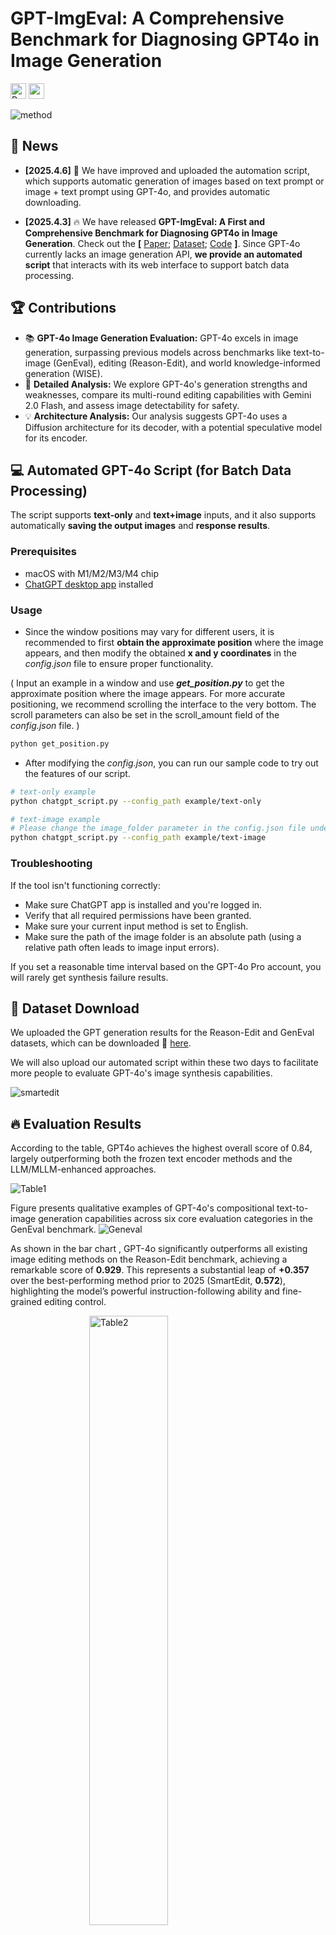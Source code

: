 # GPT-ImgEval: A Comprehensive Benchmark for Diagnosing GPT4o in Image Generation

<a href="https://arxiv.org/abs/2504.02782" target="_blank"><img src="https://img.shields.io/badge/arXiv-arXiv-red?style=badge&logo=arXiv" alt="Paper PDF" height="25"></a>
<a href='https://huggingface.co/datasets/Yejy53/GPT-ImgEval'><img src='https://img.shields.io/badge/%F0%9F%A4%97%20Hugging%20Face-Dataset-yellow' height="25"></a>

![method](assets/pipeline.jpg)

## 📰 News

* **[2025.4.6]**  🚀 We have improved and uploaded the automation script, which supports automatic generation of images based on text prompt or image + text prompt using GPT-4o, and provides automatic downloading.

* **[2025.4.3]**  🔥 We have released **GPT-ImgEval: A First and Comprehensive Benchmark for Diagnosing GPT4o in Image Generation**. Check out the **[** [Paper](https://arxiv.org/pdf/2504.02782); [Dataset](https://huggingface.co/datasets/Yejy53/GPT-ImgEval); [Code](https://github.com/PicoTrex/GPT-ImgEval) **]**. Since GPT-4o currently lacks an image generation API, **we provide an automated script** that interacts with its web interface to support batch data processing.








## 🏆 Contributions

* 📚 **GPT-4o Image Generation Evaluation:** GPT-4o excels in image generation, surpassing previous models across benchmarks like text-to-image (GenEval), editing (Reason-Edit), and world knowledge-informed generation (WISE).
* 🔧 **Detailed Analysis:** We explore GPT-4o's generation strengths and weaknesses, compare its multi-round editing capabilities with Gemini 2.0 Flash, and assess image detectability for safety.
* 💡 **Architecture Analysis:** Our analysis suggests GPT-4o uses a Diffusion architecture for its decoder, with a potential speculative model for its encoder.
  

## 💻 Automated GPT-4o Script (for Batch Data Processing)

The script supports **text-only** and **text+image** inputs, and it also supports automatically **saving the output images** and **response results**.

### Prerequisites

* macOS with M1/M2/M3/M4 chip
* [ChatGPT desktop app](https://chatgpt.com/download) installed

### Usage

* Since the window positions may vary for different users, it is recommended to first **obtain the approximate position** where the image appears, and then modify the obtained **x and y coordinates** in the *config.json* file to ensure proper functionality.

( Input an example in a window and use ***get_position.py*** to get the approximate position where the image appears. For more accurate positioning, we recommend scrolling the interface to the very bottom. The scroll parameters can also be set in the scroll_amount field of the *config.json* file. )

```bash
python get_position.py
```

* After modifying the *config.json*, you can run our sample code to try out the features of our script.

```bash
# text-only example
python chatgpt_script.py --config_path example/text-only

# text-image example 
# Please change the image_folder parameter in the config.json file under the example/text-image folder to the absolute path on your computer.
python chatgpt_script.py --config_path example/text-image
```

### Troubleshooting

If the tool isn't functioning correctly:

* Make sure ChatGPT app is installed and you're logged in.
* Verify that all required permissions have been granted.
* Make sure your current input method is set to English.
* Make sure the path of the image folder is an absolute path (using a relative path often leads to image input errors).

If you set a reasonable time interval based on the GPT-4o Pro account, you will rarely get synthesis failure results.

## 🤗 Dataset Download

We uploaded the GPT generation results for the Reason-Edit and GenEval datasets, which can be downloaded 📁 [here](https://github.com/PicoTrex/GPT-ImgEval).

We will also upload our automated script within these two days to facilitate more people to evaluate GPT-4o's image synthesis capabilities.

![smartedit](assets/smartedit_case-2.jpg)

## 🔥 Evaluation Results

According to the table, GPT4o achieves the highest overall score of 0.84, largely outperforming both the frozen text encoder methods and the LLM/MLLM-enhanced approaches. 

![Table1](assets/Geneval.jpg)

Figure presents qualitative examples of GPT-4o's compositional text-to-image generation capabilities across six core evaluation categories in the GenEval benchmark.
![Geneval](assets/GenEval_cases.jpg)

As shown in the bar chart , GPT-4o significantly outperforms all existing image editing methods on the Reason-Edit benchmark, achieving a remarkable score of **0.929**. This represents a substantial leap of **+0.357** over the best-performing method prior to 2025 (SmartEdit, **0.572**), highlighting the model’s powerful instruction-following ability and fine-grained editing control.

<img src="assets/EvalScore_bar.jpg" alt="Table2" style="display:block; margin: 0 auto; width:50%;">

GPT-4o significantly outperforms existing specialized T2I generation methods and unified MLLM-based approaches in terms of overall WiScore. GPT-4o combines exceptional world knowledge understanding with high-fidelity image generation, demonstrating a dual strength in multimodal generation tasks.

![Table3](assets/WISE_case.jpg)

## 🤔 Potential Architecture Analysis of GPT-4o

Beyond benchmark evaluations, we conduct deeper analyses to uncover GPT-4o's potential architectural choices. Specifically, we propose a model-based classification method, where a standard binary classifier is trained to distinguish between images generated by the two paradigms, and then applied to GPT-4o's outputs. Interestingly, the classifier consistently classifies GPT-4o's images as diffusion-based, providing empirical evidence that GPT-4o may internally use a diffusion head for image decoding. We also provide a complete structure deduction of GPT-4o; please refer to our paper for details.

![Classified](assets/GPT_Structure_Detection.jpg)

![Structure](assets/Structure.jpg)

## ❤️ Acknowledgements

We would like to thank the following open-source projects and research works:

* [GenEval](https://github.com/djghosh13/geneval)
* [SmartEdit](https://github.com/TencentARC/SmartEdit)
* [WISE](https://github.com/PKU-YuanGroup/WISE)
* [claude-chatgpt-mcp](https://github.com/syedazharmbnr1/claude-chatgpt-mcp)
* [LLM-DepthEval](https://github.com/JiahaoZhang-Public/LLM-DepthEval)
* [awesome-framework-gallery](https://github.com/LongHZ140516/awesome-framework-gallery) 



## 📕 BibTeX 

```bib
@article{yan2025gpt-imgeval,
      title={GPT-ImgEval: A Comprehensive Benchmark for Diagnosing GPT4o in Image Generation}, 
      author={Zhiyuan Yan and Junyan Ye and Weijia Li and Zilong Huang and Shenghai Yuan and Xiangyang He and Kaiqing Lin and Jun He and Conghui He and Li Yuan},
      journal={arXiv preprint arXiv:2504.02782},
      year={2025},
}
```
